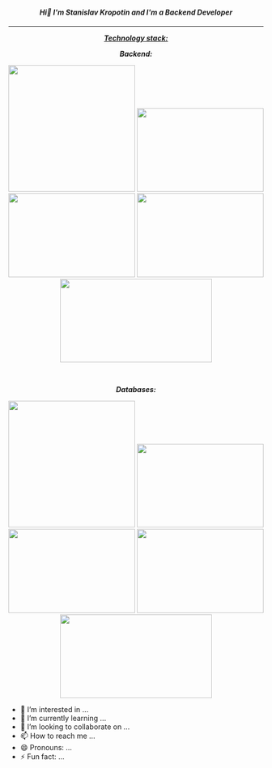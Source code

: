 <div id="header" align="center">
<h4><p><em><strong>Hi👋 I'm Stanislav Kropotin and I'm a Backend Developer</strong></em></p><h4></div>
<hr>
<div id="header" align="center">
<p><span style="text-decoration: underline;"><em><strong>Technology stack:</strong></em></span></p></div>
<div id="header" align="center">
<p dir="auto"><em><strong>Backend:</strong></em></p></div>
<div id="header" align="center">
  <img src="https://github.com/StanislavKropotin/images/blob/main/python.PNG?raw=true" width="250"/>
  <img src="https://github.com/StanislavKropotin/images/blob/main/fastapi.PNG?raw=true" height="165.5" width="250"/>
  <img src="https://github.com/StanislavKropotin/images/blob/main/django.PNG?raw=true" height="165.5" width="250"/>
  <img src="https://github.com/StanislavKropotin/images/blob/main/celery.PNG?raw=true" height="165.5" width="250"/>
  <img src="https://github.com/StanislavKropotin/images/blob/main/SQLAlchimy.PNG?raw=true" height="165.5" width="300"/>
</div>
  
<p style="text-align: right;">&nbsp;</p>

<div id="header" align="center">
<p dir="auto"><em><strong>Databases:</strong></em></p></div>
<div id="header" align="center">
  <img src="https://github.com/StanislavKropotin/images/blob/main/python.PNG?raw=true" width="250"/>
  <img src="https://github.com/StanislavKropotin/images/blob/main/fastapi.PNG?raw=true" height="165.5" width="250"/>
  <img src="https://github.com/StanislavKropotin/images/blob/main/django.PNG?raw=true" height="165.5" width="250"/>
  <img src="https://github.com/StanislavKropotin/images/blob/main/celery.PNG?raw=true" height="165.5" width="250"/>
  <img src="https://github.com/StanislavKropotin/images/blob/main/SQLAlchimy.PNG?raw=true" height="165.5" width="300"/>
</div>



- 👀 I’m interested in ...
- 🌱 I’m currently learning ...
- 💞️ I’m looking to collaborate on ...
- 📫 How to reach me ...
- 😄 Pronouns: ...
- ⚡ Fun fact: ...

<!---
StanislavKropotin/StanislavKropotin is a ✨ special ✨ repository because its `README.md` (this file) appears on your GitHub profile.
You can click the Preview link to take a look at your changes.
--->
